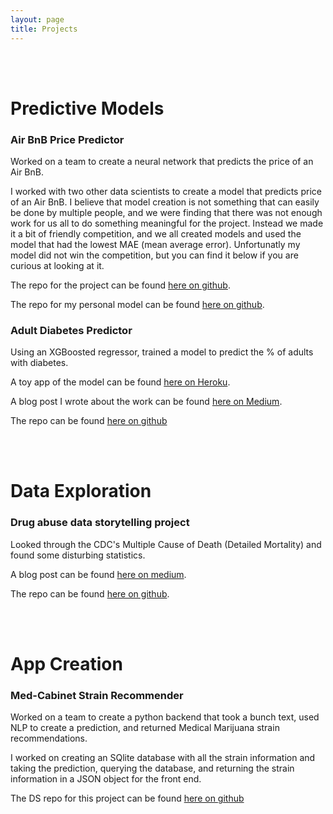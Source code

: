 ```yaml
---
layout: page
title: Projects
---
```


<br/><br/>

# Predictive Models

### Air BnB Price Predictor

Worked on a team to create a neural network that predicts the price of an Air BnB.

I worked with two other data scientists to create a model that predicts price of an Air BnB. I believe that model creation is not something that can easily be done by multiple people, and we were finding that there was not enough work for us all to do something meaningful for the project. Instead we made it a bit of friendly competition, and we all created models and used the model that had the lowest MAE (mean average error). Unfortunatly my model did not win the competition, but you can find it below if you are curious at looking at it.

The repo for the project can be found [here on github](https://github.com/AirBnB-dream-team/DS).

The repo for my personal model can be found [here on github](https://github.com/Phatdeluxe/Unit_4_build_week).

### Adult Diabetes Predictor

Using an XGBoosted regressor, trained a model to predict the % of adults with diabetes.

A toy app of the model can be found [here on Heroku](http://adult-diabetes-predictor.herokuapp.com/).

A blog post I wrote about the work can be found [here on Medium](https://medium.com/@ethan.skamarock/can-changes-be-made-to-reduce-diabetes-26e9237a7673?source=friends_link&sk=e1b5a6c2a42e4362dbc5a3d9d69e6ade).

The repo can be found [here on github](https://github.com/Phatdeluxe/adult_diabetes_prediction)

<br/><br/>

# Data Exploration

### Drug abuse data storytelling project

Looked through the CDC's Multiple Cause of Death (Detailed Mortality) and found some disturbing statistics.

A blog post can be found [here on medium](https://medium.com/@ethan.skamarock/will-there-ever-be-change-to-this-epidemic-3c4ae69a30ba).

The repo can be found [here on github](https://github.com/Phatdeluxe/Portfolio-Projects/blob/master/Portfolio_project_OD_deaths.ipynb/).

<br/><br/>

# App Creation

### Med-Cabinet Strain Recommender

Worked on a team to create a python backend that took a bunch text, used NLP to create a prediction, and returned Medical Marijuana strain recommendations.

I worked on creating an SQlite database with all the strain information and taking the prediction, querying the database, and returning the strain information in a JSON object for the front end.

The DS repo for this project can be found [here on github](https://github.com/build-med-cabinet-3/Machine-learning)
